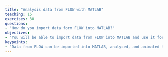 ```yaml
---
title: "Analysis data from FLOW with MATLAB"
teaching: 15
exercises: 30
questions:
- "How do you import data form FLOW into MATLAB?"
objectives:
- "You will be able to import data from FLOW into MATLAB and use it for analysis and visualization."
keypoints:
- "Data from FLOW can be imported into MATLAB, analysed, and animated to help in your assessment of breathing patterns."
---
```


